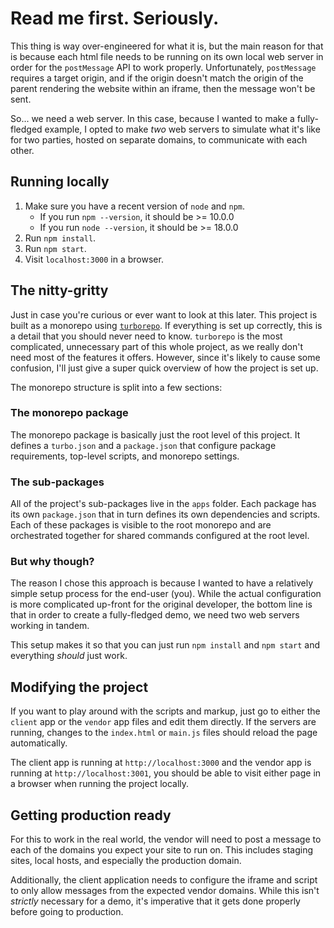 # Read me first. Seriously.

This thing is way over-engineered for what it is, but the main reason for that is because each html file needs to be running on its own local web server in order for the `postMessage` API to work properly. Unfortunately, `postMessage` requires a target origin, and if the origin doesn't match the origin of the parent rendering the website within an iframe, then the message won't be sent.

So... we need a web server. In this case, because I wanted to make a fully-fledged example, I opted to make _two_ web servers to simulate what it's like for two parties, hosted on separate domains, to communicate with each other.

## Running locally

1. Make sure you have a recent version of `node` and `npm`.
   - If you run `npm --version`, it should be >= 10.0.0
   - If you run `node --version`, it should be >= 18.0.0
1. Run `npm install`.
1. Run `npm start`.
1. Visit `localhost:3000` in a browser.

## The nitty-gritty

Just in case you're curious or ever want to look at this later. This project is built as a monorepo using [`turborepo`](https://turbo.build/repo/docs). If everything is set up correctly, this is a detail that you should never need to know. `turborepo` is the most complicated, unnecessary part of this whole project, as we really don't need most of the features it offers. However, since it's likely to cause some confusion, I'll just give a super quick overview of how the project is set up.

The monorepo structure is split into a few sections:

### The monorepo package

The monorepo package is basically just the root level of this project. It defines a `turbo.json` and a `package.json` that configure package requirements, top-level scripts, and monorepo settings.

### The sub-packages

All of the project's sub-packages live in the `apps` folder. Each package has its own `package.json` that in turn defines its own dependencies and scripts. Each of these packages is visible to the root monorepo and are orchestrated together for shared commands configured at the root level.

### But why though?

The reason I chose this approach is because I wanted to have a relatively simple setup process for the end-user (you). While the actual configuration is more complicated up-front for the original developer, the bottom line is that in order to create a fully-fledged demo, we need two web servers working in tandem.

This setup makes it so that you can just run `npm install` and `npm start` and everything _should_ just work.

## Modifying the project

If you want to play around with the scripts and markup, just go to either the `client` app or the `vendor` app files and edit them directly. If the servers are running, changes to the `index.html` or `main.js` files should reload the page automatically.

The client app is running at `http://localhost:3000` and the vendor app is running at `http://localhost:3001`, you should be able to visit either page in a browser when running the project locally.

## Getting production ready

For this to work in the real world, the vendor will need to post a message to each of the domains you expect your site to run on. This includes staging sites, local hosts, and especially the production domain.

Additionally, the client application needs to configure the iframe and script to only allow messages from the expected vendor domains. While this isn't _strictly_ necessary for a demo, it's imperative that it gets done properly before going to production.
